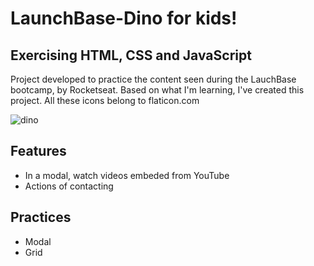 <h1>LaunchBase-Dino for kids!</h1>
<h2>Exercising HTML, CSS and JavaScript</h2>

<p>Project developed to practice the content seen during the LauchBase bootcamp, by Rocketseat. Based on what I'm learning, I've created this project. All these icons belong to flaticon.com</p>

![dino](https://github.com/zmmarina/LaunchBase-Desafios/blob/master/Learning-for-Kids-Google-Chrome-2020-06-19-02-53-10.gif)


<h2>Features</h2>
<ul>
  <li>In a modal, watch videos embeded from YouTube</li>
  <li>Actions of contacting</li>
 </ul>
 
 <h2>Practices</h2>
 <ul>
  <li>Modal</li>
  <li>Grid</li>

